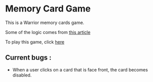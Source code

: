 # Memory Card Game
This is a Warrior memory cards game.

Some of the logic comes from [this article](https://dev.to/javascriptacademy/creating-a-memory-card-game-with-html-css-and-javascript-57g1)

To play this game, click [here](https://loddaa.github.io/memory-card-game/) 

## Current bugs :
- When a user clicks on a card that is face front, the card becomes disabled.
